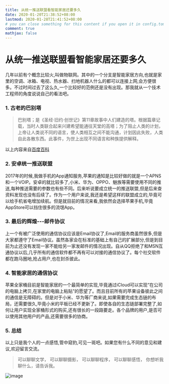 ```yaml
---
title: 从统一推送联盟看智能家居还要多久
date: 2020-01-20T21:38:52+08:00
lastmod: 2020-01-28T21:41:52+08:00
# you can close something for this content if you open it in config.toml.
comment: true
mathjax: false
---
```


# 从统一推送联盟看智能家居还要多久

几年以前有个概念比较火,叫做物联网。其中的一个分支是智能家居方向,也就是家里的空调、冰箱、电视、热水器、扫地机器人什么的都可以连接上网,会方便很多。不过时间过去了这么久,一个比较好的范例还是没有出现。那我就从一个技术工程师的角度说说自己的看法吧。

### 1. 古老的巴别塔

> 巴别塔；是《圣经·旧约·创世记》第11章故事中人们建造的塔。根据篇章记载，当时人类联合起来兴建希望能通往天堂的高塔；为了阻止人类的计划，上帝让人类说不同的语言，使人类相互之间不能沟通，计划因此失败，人类自此各散东西。此事件，为世上出现不同语言和种族提供解释。

以上内容来自[百度百科](https://baike.baidu.com/item/%E5%B7%B4%E5%88%AB%E5%A1%94/67557)

### 2. 安卓统一推送联盟

2017年的时候,我做手机的App通知服务,苹果的通知是比较好做的就是一个APNS和一个VOIP。安卓的就比较多了,小米、华为、OPPO、魅族等需要使用不同的推送,每种推送需要的参数也有些不同。后来听说要成立统一的推送联盟,但是后来查资料发现也没有后续了。作为一个用户来说,我还是希望这样的联盟成立的,毕竟可以给手机省电增加续航。但是就目前的情况来看,我依然会选择苹果手机,毕竟AppStore可以挡住很多的流氓App。

### 3. 最后的辉煌---邮件协议

上一个有被广泛使用的通信协议应该是Email协议了,Email的服务商虽然很多,但是大家都遵守了Email协议。虽然各家会在标准的基础上有自己的扩展部分,但是到目前为止还没有发现一家不能给另一家发邮件的情况出现。自从QQ拒绝了和MSN互通协议以后,几乎所有的通信软件都不再有可以对接的通信协议了。每个社交软件都在跑马圈地,抢占用户,也在封杀彼此。

### 4. 智能家居的通信协议

苹果全家桶目前是智能家居的一个最简单的实现,毕竟通过iCloud可以实现“在公司的电脑上拷贝,在家里的电脑上粘贴”的愿望了。而且目前所有的苹果设备彼此之间的通信是无障碍的。但是对于小米、华为等厂商来说,如果需要完成生态链的布局，还需要很久,毕竟小米的平板已经不更新了。即使各自的生态链部署完整了,如何让用户实现全家桶形式的购买,还有很长的一段路要走。各个品牌的用户,是否可以使用其他用户的产品,还需要很多的协商。

### 5. 总结

以上只是我个人的一点感悟,管中窥豹,可见一斑吧。如果您有什么不同的意见和建议,欢迎留言交流。

> 可以聊聊文学，
> 可以聊聊摄影，
> 可以聊聊程序，
> 可以聊聊感悟，
> 你想听我聊什么，请告诉我。

![image](https://mmbiz.qpic.cn/mmbiz_jpg/IDHaWiaS8DJpDWaY4ZNTpQR4riciaVTEqPkpwGNwbmUxHUjv8licNxNlD9IEia7rCb8KYibdRWCiamYGRfetNW1CyqWTQ/0?wx_fmt=jpeg)